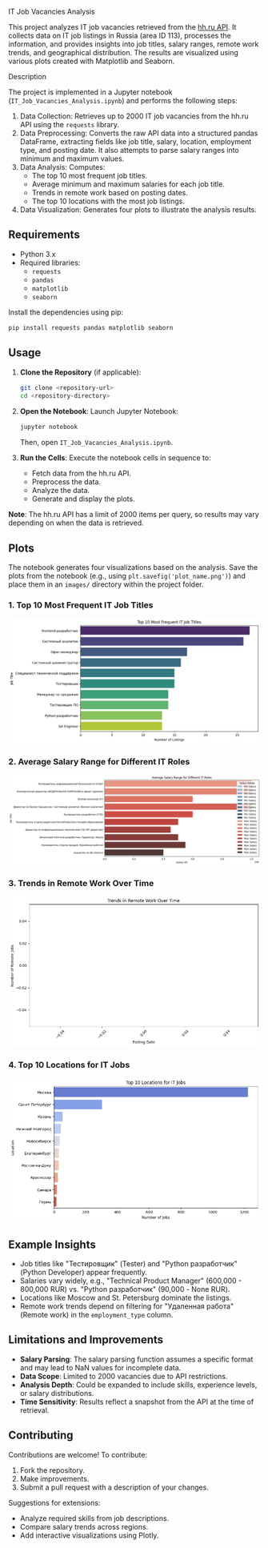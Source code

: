 IT Job Vacancies Analysis

This project analyzes IT job vacancies retrieved from the [hh.ru API](https://api.hh.ru/).
It collects data on IT job listings in Russia (area ID 113), processes the information, and provides insights into job titles,
salary ranges, remote work trends, and geographical distribution. The results are visualized using various plots created with
Matplotlib and Seaborn.

Description

The project is implemented in a Jupyter notebook (`IT_Job_Vacancies_Analysis.ipynb`) and performs the following steps:

1. Data Collection: Retrieves up to 2000 IT job vacancies from the hh.ru API using the `requests` library.
2. Data Preprocessing: Converts the raw API data into a structured pandas DataFrame, extracting fields like job title,
salary, location, employment type, and posting date. It also attempts to parse salary ranges into minimum and maximum values.
3. Data Analysis: Computes:
   - The top 10 most frequent job titles.
   - Average minimum and maximum salaries for each job title.
   - Trends in remote work based on posting dates.
   - The top 10 locations with the most job listings.
4. Data Visualization: Generates four plots to illustrate the analysis results.

## Requirements

- Python 3.x
- Required libraries:
  - `requests`
  - `pandas`
  - `matplotlib`
  - `seaborn`

Install the dependencies using pip:

```bash
pip install requests pandas matplotlib seaborn
```

## Usage

1. **Clone the Repository** (if applicable):
   ```bash
   git clone <repository-url>
   cd <repository-directory>
   

2. **Open the Notebook**:
   Launch Jupyter Notebook:
   ```bash
   jupyter notebook
   ```
   Then, open `IT_Job_Vacancies_Analysis.ipynb`.

3. **Run the Cells**:
   Execute the notebook cells in sequence to:
   - Fetch data from the hh.ru API.
   - Preprocess the data.
   - Analyze the data.
   - Generate and display the plots.

**Note**: The hh.ru API has a limit of 2000 items per query, so results may vary depending on when the data is retrieved.

## Plots

The notebook generates four visualizations based on the analysis. Save the plots from the notebook (e.g., using `plt.savefig('plot_name.png')`) and place them in an `images/` directory within the project folder.

### 1. Top 10 Most Frequent IT Job Titles
![Top 10 Most Frequent IT Job Titles](top_10_job_titles.png)


### 2. Average Salary Range for Different IT Roles
![Average Salary Range for Different IT Roles](salary_ranges.png)


### 3. Trends in Remote Work Over Time
![Trends in Remote Work Over Time](remote_work_trends.png)


### 4. Top 10 Locations for IT Jobs
![Top 10 Locations for IT Jobs](top_10_locations.png)


## Example Insights

- Job titles like "Тестировщик" (Tester) and "Python разработчик" (Python Developer) appear frequently.
- Salaries vary widely, e.g., "Technical Product Manager" (600,000 - 800,000 RUR) vs. "Python разработчик" (90,000 - None RUR).
- Locations like Moscow and St. Petersburg dominate the listings.
- Remote work trends depend on filtering for "Удаленная работа" (Remote work) in the `employment_type` column.

## Limitations and Improvements

- **Salary Parsing**: The salary parsing function assumes a specific format and may lead to NaN values for incomplete data.
- **Data Scope**: Limited to 2000 vacancies due to API restrictions.
- **Analysis Depth**: Could be expanded to include skills, experience levels, or salary distributions.
- **Time Sensitivity**: Results reflect a snapshot from the API at the time of retrieval.

## Contributing

Contributions are welcome! To contribute:
1. Fork the repository.
2. Make improvements.
3. Submit a pull request with a description of your changes.

Suggestions for extensions:
- Analyze required skills from job descriptions.
- Compare salary trends across regions.
- Add interactive visualizations using Plotly.
